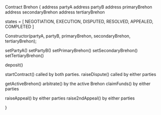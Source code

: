 Contract Brehon {
  address partyA
  address partyB
  address primaryBrehon
  address secondaryBrehon
  address tertiaryBrehon

  states = [
    NEGOTIATION,
    EXECUTION,
    DISPUTED, 
    RESOLVED,
    APPEALED, 
    COMPLETED
  ]

  Constructor(partyA, partyB, primaryBrehon, secondaryBrehon, tertiaryBrehon);

  setPartyA() 
  setPartyB() 
  setPrimaryBrehon() 
  setSecondaryBrehon()
  setTertiaryBrehon()

  deposit()

  startContract() called by both parties. 
  raiseDispute() called by either parties 

  getActiveBrehon() 
  arbitrate() by the active Brehon 
  claimFunds() by either parties 

  raiseAppeal() by either parties
  raise2ndAppeal()  by either parties

}
